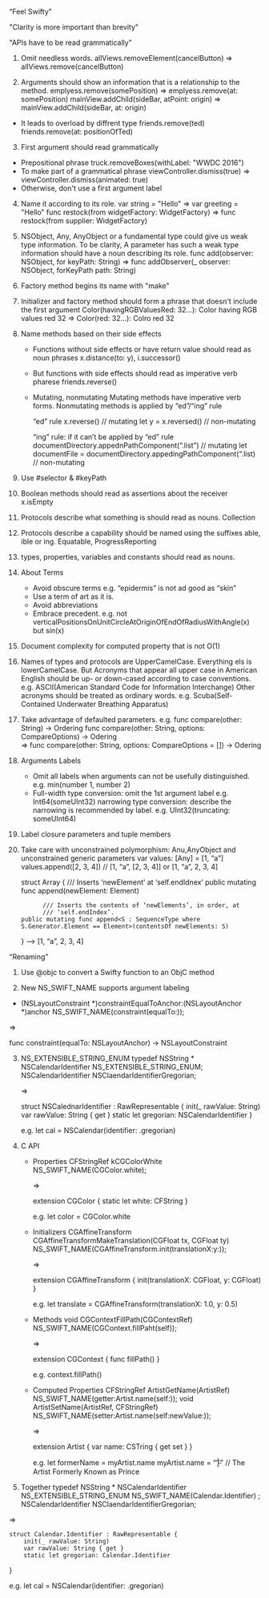 “Feel Swifty"

"Clarity is more important than brevity"

"APIs have to be read grammatically"

1. Omit needless words.
  allViews.removeElement(cancelButton) => allViews.remove(cancelButton)

2. Arguments should show an information that is a relationship to the method.
  emplyess.remove(somePosition) => emplyess.remove(at: somePosition)
  mainView.addChild(sideBar, atPoint: origin) => mainView.addChild(sideBar, at: origin)
  - It leads to overload by diffrent type
  friends.remove(ted)
  friends.remove(at: positionOfTed)

3. First argument should read grammatically
  - Prepositional phrase
    truck.removeBoxes(withLabel: "WWDC 2016")
  - To make part of a grammatical phrase
    viewController.dismiss(true) => viewController.dismiss(animated: true)
  - Otherwise, don't use a first argument label

4. Name it according to its role.
  var string = "Hello" => var greeting = "Hello"
  func restock(from widgetFactory: WidgetFactory) => func restock(from supplier: WidgetFactory)

5. NSObject, Any, AnyObject or a fundamental type could give us weak type information.
   To be clarity, A parameter has such a weak type information should have a noun describing its role.
  func add(observer: NSObject, for keyPath: String) => func addObserver(_ observer: NSObject, forKeyPath path: String)

6. Factory method begins its name with "make"

7. Initializer and factory method should form a phrase that doesn't include the first argument
   Color(havingRGBValuesRed: 32...): Color having RGB values red 32 => Color(red: 32...): Colro red 32

8. Name methods based on their side effects
   - Functions without side effects or have return value should read as noun phrases
     x.distance(to: y), i.successor()
   - But functions with side effects should read as imperative verb pharese
     friends.reverse()
   - Mutating, nonmutating
     Mutating methods have imperative verb forms.
     Nonmutating methods is applied by “ed”/“ing” rule

     “ed” rule
     x.reverse() // mutating
     let y = x.reversed() // non-mutating

     “ing” rule: if it can’t be applied by “ed” rule
     documentDirectory.appednPathComponent(“.list”) // mutating
     let documentFile = documentDirectory.appedingPathComponent(“.list) // non-mutating

9. Use #selector & #keyPath

10. Boolean methods should read as assertions about the receiver
    x.isEmpty

11. Protocols describe what something is should read as nouns.
    Collection

12. Protocols describe a capability should be named using the suffixes able, ible or ing.
    Equatable, ProgressReporting

13. types, properties, variables and constants should read as nouns.

14.  About Terms
     - Avoid obscure terms e.g. “epidermis” is not ad good as “skin”
     - Use a term of art as it is.
     - Avoid abbreviations
     - Embrace precedent. e.g. not verticalPositionsOnUnitCircleAtOriginOfEndOfRadiusWithAngle(x) but sin(x) 

15. Document complexity for computed property that is not O(1)

16. Names of types and protocols are UpperCamelCase. Everything els is lowerCamelCase. 
     But Acronyms that appear all upper case in American English should be up- or down-cased according to case conventions. e.g. ASCII(American Standard Code for Information Interchange)
     Other acronyms should be treated as ordinary words. e.g. Scuba(Self-Contained Underwater Breathing Apparatus)

17. Take advantage of defaulted parameters.
     e.g. func compare(other: String) -> Ordering
            func compare(other: String, options: CompareOptions) -> Odering  
	    => func compare(other: String, options: CompareOptions = []) -> Odering

18.  Arguments Labels
       - Omit all labels when arguments can not be usefully distinguished.
          e.g. min(number 1, number 2)
       - Full-width type conversion: omit the 1st argument label e.g. Int64(someUInt32)
         narrowing type conversion: describe the narrowing is recommended by label. e.g. UInt32(truncating: someUInt64)

19. Label closure parameters and tuple members

20. Take care with unconstrained polymorphism: Anu,AnyObject and unconstrained generic parameters
      var values: [Any] = [1, “a”]
      values.append([2, 3, 4]) // [1, “a”, [2, 3, 4]] or [1, “a”, 2, 3, 4]
      
      struct Array {
		/// Inserts ‘newElement’ at ‘self.endIdnex’
              public mutating func append(newElement: Element)
              
              /// Inserts the contents of ‘newElements’, in order, at
              /// ‘self.endIndex’.
		public mutating func append<S : SequenceType where S.Generator.Element == Element>(contentsOf newElements: S)
      }
      ——> [1, “a”, 2, 3, 4]

“Renaming”
1. Use @objc to convert a Swifty function to an ObjC method

2. New NS_SWIFT_NAME supports argument labeling
  - (NSLayoutConstraint *)constraintEqualToAnchor:(NSLayoutAnchor<AnchorType> *)anchor NS_SWIFT_NAME(constraint(equalTo:));
  
  => 
  
  func constraint(equalTo: NSLayoutAnchor) -> NSLayoutConstraint

3. NS_EXTENSIBLE_STRING_ENUM
   typedef NSString * NSCalendarIdentifier NS_EXTENSIBLE_STRING_ENUM;
   NSCalendarIdentifier NSClaendarIdentifierGregorian;
   
   =>
    
   struct NSCalednarIdentifier : RawRepresentable {
    	init(_ rawValue: String)
        var rawValue: String { get }
        static let gregorian: NSCalendarIdentifier
   }
   
   e.g. let cal = NSCalendar(identifier: .gregorian)

4. C API
    - Properties
       CFStringRef kCGColorWhite NS_SWIFT_NAME(CGColor.white);
       
       => 

       extension CGColor { static let white: CFString }

       e.g. let color = CGColor.white

    - Initializers
      CGAffineTransform CGAffineTransformMakeTranslation(CGFloat tx, CGFloat ty) NS_SWIFT_NAME(CGAffineTransform.init(translationX:y:));
      
      => 
      
      extension CGAffineTransform { init(translationX: CGFloat, y: CGFloat) }

      e.g. let translate = CGAffineTransform(translationX: 1.0, y: 0.5)

    - Methods
       void CGContextFillPath(CGContextRef) NS_SWIFT_NAME(CGContext.fillPaht(self));
       
       => 
       
       extension CGContext { func fillPath() }

      e.g. context.fillPath()

    - Computed Properties
       CFStringRef ArtistGetName(ArtistRef) NS_SWIFT_NAME(getter:Artist.name(self:));
       void ArtistSetName(ArtistRef, CFStringRef) NS_SWIFT_NAME(setter:Artist.name(self:newValue:));
       
       => 
       
       extension Artist { var name: CSTring { get set } }

      e.g. let formerName = myArtist.name
             myArtist.name = “Ƭ̵̬̊” // The Artist Formerly Known as Prince

5. Together
    typedef NSString * NSCalendarIdentifier NS_EXTENSIBLE_STRING_ENUM NS_SWIFT_NAME(Calendar.Identifier) ;
    NSCalendarIdentifier NSClaendarIdentifierGregorian;
    
=>

    struct Calendar.Identifier : RawRepresentable {
    	init(_ rawValue: String)
        var rawValue: String { get }
        static let gregorian: Calendar.Identifier
   }
   
   e.g. let cal = NSCalendar(identifier: .gregorian)

     

    
     
   


